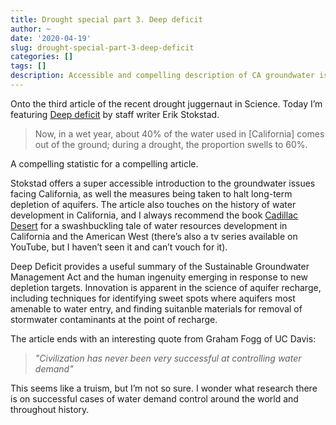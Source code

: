 ```yaml
---
title: Drought special part 3. Deep deficit
author: ~
date: '2020-04-19'
slug: drought-special-part-3-deep-deficit
categories: []
tags: []
description: Accessible and compelling description of CA groundwater issues
---
```

Onto the third article of the recent drought juggernaut in Science. Today I’m featuring [Deep deficit](https://science.sciencemag.org/content/sci/368/6488/230.full.pdf) by staff writer Erik Stokstad.

> Now, in a wet year, about 40% of the water used in [California] comes out of the ground; during a drought, the proportion swells to 60%.

A compelling statistic for a compelling article.

Stokstad offers a super accessible introduction to the groundwater issues facing California, as well the measures being taken to halt long-term depletion of aquifers. The article also touches on the history of water development in California, and I always recommend the book [Cadillac Desert](https://www.amazon.com/Cadillac-Desert-American-Disappearing-Revised/dp/0140178244#ace-g8881249860) for a swashbuckling tale of water resources development in California and the American West (there’s also a tv series available on YouTube, but I haven’t seen it and can’t vouch for it).

Deep Deficit provides a useful summary of the Sustainable Groundwater Management Act and the human ingenuity emerging in response to new depletion targets. Innovation is apparent in the science of aquifer recharge, including techniques for identifying sweet spots where aquifers most amenable to water entry, and finding suitanble materials for removal of stormwater contaminants at the point of recharge.

The article ends with an interesting quote from Graham Fogg of UC Davis:

> *"Civilization has never been very successful at controlling water demand"*

This seems like a truism, but I’m not so sure. I wonder what research there is on successful cases of water demand control around the world and throughout history.
